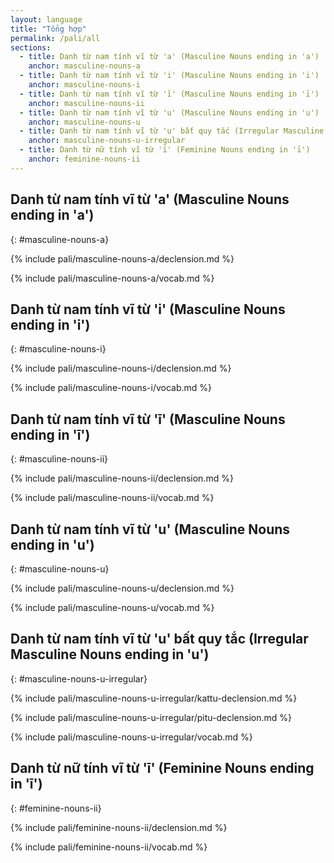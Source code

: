 ```yaml
---
layout: language
title: "Tổng hợp"
permalink: /pali/all
sections:
  - title: Danh từ nam tính vĩ từ 'a' (Masculine Nouns ending in 'a')
    anchor: masculine-nouns-a
  - title: Danh từ nam tính vĩ từ 'i' (Masculine Nouns ending in 'i')
    anchor: masculine-nouns-i
  - title: Danh từ nam tính vĩ từ 'ī' (Masculine Nouns ending in 'ī')
    anchor: masculine-nouns-ii
  - title: Danh từ nam tính vĩ từ 'u' (Masculine Nouns ending in 'u')
    anchor: masculine-nouns-u
  - title: Danh từ nam tính vĩ từ 'u' bất quy tắc (Irregular Masculine Nouns ending in 'u')
    anchor: masculine-nouns-u-irregular
  - title: Danh từ nữ tính vĩ từ 'ī' (Feminine Nouns ending in 'ī')
    anchor: feminine-nouns-ii
---
```


## Danh từ nam tính vĩ từ 'a' (Masculine Nouns ending in 'a')
{: #masculine-nouns-a}

{% include pali/masculine-nouns-a/declension.md %}

{% include pali/masculine-nouns-a/vocab.md %}

## Danh từ nam tính vĩ từ 'i' (Masculine Nouns ending in 'i')
{: #masculine-nouns-i}

{% include pali/masculine-nouns-i/declension.md %}

{% include pali/masculine-nouns-i/vocab.md %}

## Danh từ nam tính vĩ từ 'ī' (Masculine Nouns ending in 'ī')
{: #masculine-nouns-ii}

{% include pali/masculine-nouns-ii/declension.md %}

{% include pali/masculine-nouns-ii/vocab.md %}

## Danh từ nam tính vĩ từ 'u' (Masculine Nouns ending in 'u')
{: #masculine-nouns-u}

{% include pali/masculine-nouns-u/declension.md %}

{% include pali/masculine-nouns-u/vocab.md %}

## Danh từ nam tính vĩ từ 'u' bất quy tắc (Irregular Masculine Nouns ending in 'u')
{: #masculine-nouns-u-irregular}

{% include pali/masculine-nouns-u-irregular/kattu-declension.md %}

{% include pali/masculine-nouns-u-irregular/pitu-declension.md %}

{% include pali/masculine-nouns-u-irregular/vocab.md %}

## Danh từ nữ tính vĩ từ 'ī' (Feminine Nouns ending in 'ī')
{: #feminine-nouns-ii}

{% include pali/feminine-nouns-ii/declension.md %}

{% include pali/feminine-nouns-ii/vocab.md %}
